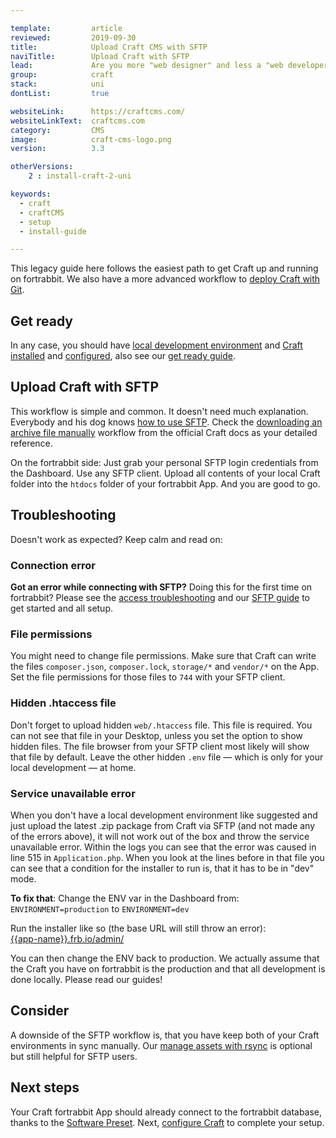 ```yaml
---

template:         article
reviewed:         2019-09-30
title:            Upload Craft CMS with SFTP 
naviTitle:        Upload Craft with SFTP
lead:             Are you more "web designer" and less a "web developer"? Learn how to upload Craft in a classical way using SFTP. 
group:            craft
stack:            uni
dontList:         true

websiteLink:      https://craftcms.com/
websiteLinkText:  craftcms.com
category:         CMS
image:            craft-cms-logo.png
version:          3.3

otherVersions:
    2 : install-craft-2-uni

keywords:
  - craft
  - craftCMS
  - setup
  - install-guide

---
```



This legacy guide here follows the easiest path to get Craft up and running on fortrabbit.  We also have a more advanced workflow to [deploy Craft with Git](/craft-3-deploy-git).

## Get ready

In any case, you should have [local development environment](local-development) and [Craft installed](/craft-3-install-local) and [configured](/craft-3-setup), also see our [get ready guide](/get-ready).

## Upload Craft with SFTP

This workflow is simple and common. It doesn't need much explanation. Everybody and his dog knows [how to use SFTP](/sftp). Check the [downloading an archive file manually](https://docs.craftcms.com/v3/installation.html#downloading-an-archive-file-manually) workflow from the official Craft docs as your detailed reference. 

On the fortrabbit side: Just grab your personal SFTP login credentials from the Dashboard. Use any SFTP client. Upload all contents of your local Craft folder into the `htdocs` folder of your fortrabbit App. And you are good to go.

## Troubleshooting

Doesn't work as expected? Keep calm and read on:

### Connection error

**Got an error while connecting with SFTP?** Doing this for the first time on fortrabbit? Please see the [access troubleshooting](/access-methods#toc-troubleshooting) and our [SFTP guide](/sftp) to get started and all setup.

### File permissions

You might need to change file permissions. Make sure that Craft can write the files `composer.json`, `composer.lock`, `storage/*` and `vendor/*` on the App. Set the file permissions for those files to `744` with your SFTP client. 

### Hidden .htaccess file

Don't forget to upload hidden `web/.htaccess` file. This file is required. You can not see that file in your Desktop, unless you set the option to show hidden files. The file browser from your SFTP client most likely will show that file by default. Leave the other hidden `.env` file — which is only for your local development — at home.

### Service unavailable error

When you don't have a local development environment like suggested and just upload the latest .zip package from Craft via SFTP (and not made any of the errors above), it will not work out of the box and throw the service unavailable error. Within the logs you can see that the error was caused in line 515 in `Application.php`. When you look at the lines before in that file you can see that a condition for the installer to run is, that it has to be in "dev" mode.

**To fix that**: Change the ENV var in the Dashboard from: `ENVIRONMENT=production` to `ENVIRONMENT=dev`

Run the installer like so (the base URL will still throw an error):  
[{{app-name}}.frb.io/admin/](https://{{app-name}}.frb.io/admin/)

You can then change the ENV back to production. We actually assume that the Craft you have on fortrabbit is the production and that all development is done locally. Please read our guides!


## Consider

A downside of the SFTP workflow is, that you have keep both of your Craft environments in sync manually. Our [manage assets with rsync](/craft-3-assets-uni) is optional but still helpful for SFTP users.


## Next steps

Your Craft fortrabbit App should already connect to the fortrabbit database, thanks to the [Software Preset](/app#toc-software-preset). Next, [configure Craft](/craft-3-setup) to complete your setup.
